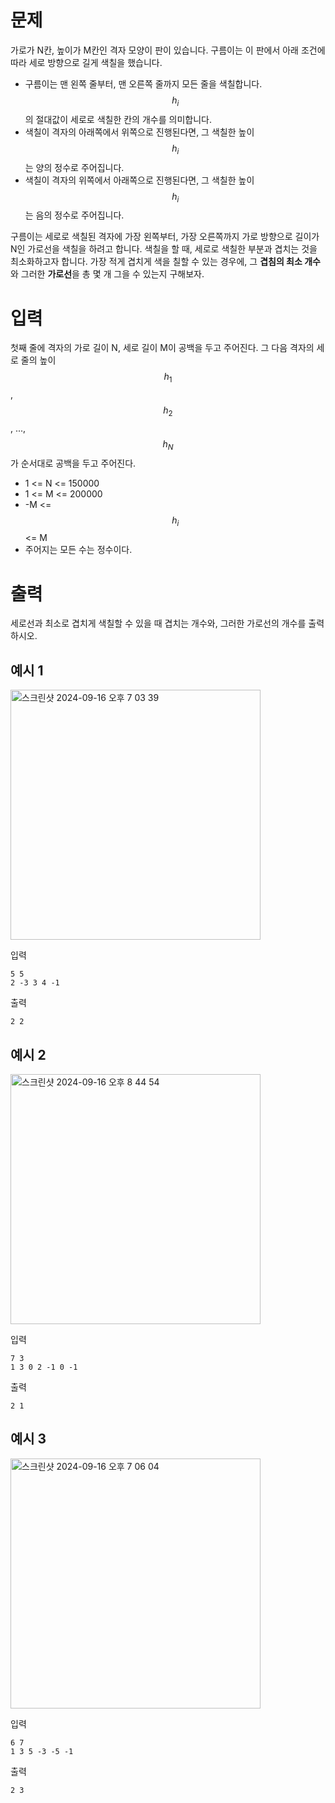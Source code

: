 # 문제

가로가 N칸, 높이가 M칸인 격자 모양이 판이 있습니다. 구름이는 이 판에서 아래 조건에 따라 세로 방향으로 길게 색칠을 했습니다.

- 구름이는 맨 왼쪽 줄부터, 맨 오른쪽 줄까지 모든 줄을 색칠합니다. $$h_i$$의 절대값이 세로로 색칠한 칸의 개수를 의미합니다.
- 색칠이 격자의 아래쪽에서 위쪽으로 진행된다면, 그 색칠한 높이 $$h_i$$는 양의 정수로 주어집니다.
- 색칠이 격자의 위쪽에서 아래쪽으로 진행된다면, 그 색칠한 높이 $$h_i$$는 음의 정수로 주어집니다.

구름이는 세로로 색칠된 격자에 가장 왼쪽부터, 가장 오른쪽까지 가로 방향으로 길이가 N인 가로선을 색칠을 하려고 합니다. 색칠을 할 때, 세로로 색칠한 부분과 겹치는 것을 최소화하고자 합니다. 가장 적게 겹치게 색을 칠할 수 있는 경우에, 그 **겹침의 최소 개수**와 그러한 **가로선**을 총 몇 개 그을 수 있는지 구해보자.

# 입력

첫째 줄에 격자의 가로 길이 N, 세로 길이 M이 공백을 두고 주어진다.
그 다음 격자의 세로 줄의 높이 $$h_1$$, $$h_2$$, ..., $$h_N$$ 가 순서대로 공백을 두고 주어진다.

- 1 <= N <= 150000
- 1 <= M <= 200000
- -M <= $$h_i$$ <= M
- 주어지는 모든 수는 정수이다.

# 출력

세로선과 최소로 겹치게 색칠할 수 있을 때 겹치는 개수와, 그러한 가로선의 개수를 출력하시오.

## 예시 1
<img width="400" alt="스크린샷 2024-09-16 오후 7 03 39" src="https://github.com/user-attachments/assets/fd7d3d0c-ab01-472f-bb60-ccab89732de6">

입력

```
5 5
2 -3 3 4 -1
```

출력

```
2 2
```

## 예시 2
<img width="400" alt="스크린샷 2024-09-16 오후 8 44 54" src="https://github.com/user-attachments/assets/47fa3651-8c23-44fa-beb7-141b33311023">

입력

```
7 3
1 3 0 2 -1 0 -1
```

출력

```
2 1
```

## 예시 3
<img width="400" alt="스크린샷 2024-09-16 오후 7 06 04" src="https://github.com/user-attachments/assets/2b611baa-4722-47ed-8ab6-4158f9ea0247">

입력

```
6 7
1 3 5 -3 -5 -1
```

출력

```
2 3
```
